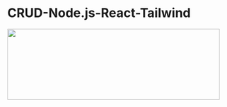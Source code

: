 # CRUD-Node.js-React-Tailwind



<img src="https://giphy.com/embed/E8GS5prNl7VgfxCKlD" width="480" height="160" frameBorder="0" class="giphy-embed" allowFullScreen />
